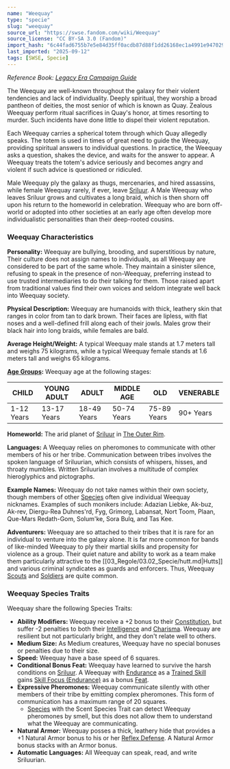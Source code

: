 ```yaml
---
name: "Weequay"
type: "specie"
slug: "weequay"
source_url: "https://swse.fandom.com/wiki/Weequay"
source_license: "CC BY-SA 3.0 (Fandom)"
import_hash: "6c44fad6755b7e5e84d35ff0acdb87d88f1dd26168ec1a4991e947029bd57e38"
last_imported: "2025-09-12"
tags: [SWSE, Specie]
---
```

*Reference Book: [Legacy Era Campaign Guide](https://swse.fandom.com/wiki/Star_Wars_Saga_Edition_Legacy_Era_Campaign_Guide)*

The Weequay are well-known throughout the galaxy for their violent tendencies and lack of individuality. Deeply spiritual, they worship a broad pantheon of deities, the most senior of which is known as Quay. Zealous Weequay perform ritual sacrifices in Quay's honor, at times resorting to murder. Such incidents have done little to dispel their violent reputation.

Each Weequay carries a spherical totem through which Quay allegedly speaks. The totem is used in times of great need to guide the Weequay, providing spiritual answers to individual questions. In practice, the Weequay asks a question, shakes the device, and waits for the answer to appear. A Weequay treats the totem's advice seriously and becomes angry and violent if such advice is questioned or ridiculed.

Male Weequay ply the galaxy as thugs, mercenaries, and hired assassins, while female Weequay rarely, if ever, leave [Sriluur](https://swse.fandom.com/wiki/Sriluur). A Male Weequay who leaves Sriluur grows and cultivates a long braid, which is then shorn off upon his return to the homeworld in celebration. Weequay who are born off-world or adopted into other societies at an early age often develop more individualistic personalities than their deep-rooted cousins.

### Weequay Characteristics

**Personality:** Weequay are bullying, brooding, and superstitious by nature, Their culture does not assign names to individuals, as all Weequay are considered to be part of the same whole. They maintain a sinister silence, refusing to speak in the presence of non-Weequay, preferring instead to use trusted intermediaries to do their talking for them. Those raised apart from traditional values find their own voices and seldom integrate well back into Weequay society.

**Physical Description:** Weequay are humanoids with thick, leathery skin that ranges in color from tan to dark brown. Their faces are lipless, with flat noses and a well-defined frill along each of their jowls. Males grow their black hair into long braids, while females are bald.

**Average Height/Weight:** A typical Weequay male stands at 1.7 meters tall and weighs 75 kilograms, while a typical Weequay female stands at 1.6 meters tall and weighs 65 kilograms.

**[Age Groups](https://swse.fandom.com/wiki/Age_Groups):** Weequay age at the following stages:

| CHILD | YOUNG ADULT | ADULT | MIDDLE AGE | OLD | VENERABLE |
| --- | --- | --- | --- | --- | --- |
| 1-12 Years | 13-17 Years | 18-49 Years | 50-74 Years | 75-89 Years | 90+ Years |

**Homeworld:** The arid planet of [Sriluur](https://swse.fandom.com/wiki/Sriluur) in [The Outer Rim](https://swse.fandom.com/wiki/The_Outer_Rim).

**Languages:** A Weequay relies on pheromones to communicate with other members of his or her tribe. Communication between tribes involves the spoken language of Sriluurian, which consists of whispers, hisses, and throaty mumbles. Written Sriluurian involves a multitude of complex hieroglyphics and pictographs.

**Example Names:** Weequay do not take names within their own society, though members of other [Species](https://swse.fandom.com/wiki/Species) often give individual Weequay nicknames. Examples of such monikers include: Adazian Liebke, Ak-buz, Ak-rev, Diergu-Rea Duhnes'rd, Fyg, Grimorg, Labansat, Nort Toom, Plaan, Que-Mars Redath-Gom, Solum'ke, Sora Bulq, and Tas Kee.

**Adventurers:** Weequay are so attached to their tribes that it is rare for an individual to venture into the galaxy alone. It is far more common for bands of like-minded Weequay to ply their martial skills and propensity for violence as a group. Their quiet nature and ability to work as a team make them particularly attractive to the [[03_Regole/03.02_Specie/hutt.md|Hutts]] and various criminal syndicates as guards and enforcers. Thus, Weequay [Scouts](https://swse.fandom.com/wiki/Scouts) and [Soldiers](https://swse.fandom.com/wiki/Soldiers) are quite common.

### Weequay Species Traits
Weequay share the following Species Traits:

- **Ability Modifiers:** Weequay receive a +2 bonus to their [Constitution](https://swse.fandom.com/wiki/Constitution), but suffer -2 penalties to both their [Intelligence](https://swse.fandom.com/wiki/Intelligence) and [Charisma](https://swse.fandom.com/wiki/Charisma). Weequay are resilient but not particularly bright, and they don't relate well to others.
- **Medium Size:** As Medium creatures, Weequay have no special bonuses or penalties due to their size.
- **Speed:** Weequay have a base speed of 6 squares.
- **Conditional Bonus Feat:** Weequay have learned to survive the harsh conditions on [Sriluur](https://swse.fandom.com/wiki/Sriluur). A Weequay with [Endurance](https://swse.fandom.com/wiki/Endurance) as a [Trained Skill](https://swse.fandom.com/wiki/Trained_Skill) gains [Skill Focus (Endurance)](https://swse.fandom.com/wiki/Skill_Focus_(Endurance)) as a bonus [Feat](https://swse.fandom.com/wiki/Feat).
- **Expressive Pheromones:** Weequay communicate silently with other members of their tribe by emitting complex pheromones. This form of communication has a maximum range of 20 squares.
    - [Species](https://swse.fandom.com/wiki/Species) with the Scent Species Trait can detect Weequay pheromones by smell, but this does not allow them to understand what the Weequay are communicating.
- **Natural Armor:** Weequay posses a thick, leathery hide that provides a +1 Natural Armor bonus to his or her [Reflex Defense](https://swse.fandom.com/wiki/Reflex_Defense). A Natural Armor bonus stacks with an Armor bonus.
- **Automatic Languages:** All Weequay can speak, read, and write Sriluurian.